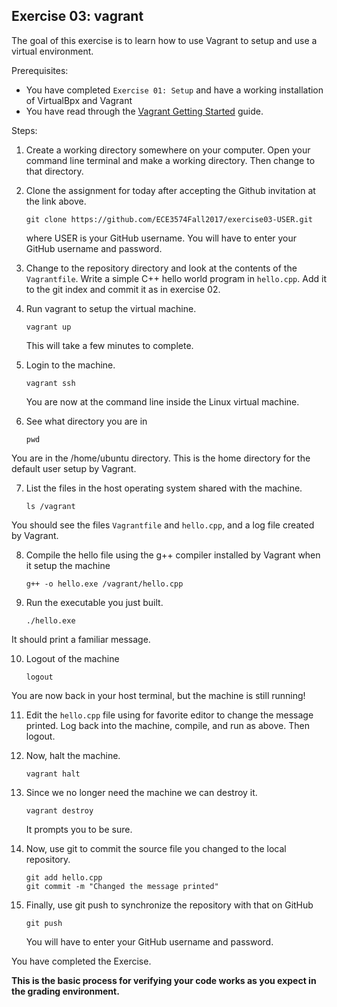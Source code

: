 Exercise 03: vagrant
---------------------

The goal of this exercise is to learn how to use Vagrant to setup and use a virtual environment.

Prerequisites:

* You have completed ``Exercise 01: Setup`` and have a working installation of VirtualBpx and Vagrant 
* You have read through the [Vagrant Getting Started](https://www.vagrantup.com/docs/getting-started/) guide.

Steps:

1. Create a working directory somewhere on your computer. Open your command line terminal and make a working directory. Then change to that directory.
2. Clone the assignment for today after accepting the Github invitation at the link above. 

	```
	git clone https://github.com/ECE3574Fall2017/exercise03-USER.git
	```
	where USER is your GitHub username. You will have to enter your GitHub username and password. 
	
3. Change to the repository directory and look at the contents of the ``Vagrantfile``. Write a simple C++ hello world program in  ``hello.cpp``. Add it to the git index and commit it as in exercise 02.

4. Run vagrant to setup the virtual machine.

	```
	vagrant up
	```
	This will take a few minutes to complete.
	
5. Login to the machine.

	```
	vagrant ssh
	```
	You are now at the command line inside the Linux virtual machine.
6. See what directory you are in

	```
	pwd
	```
You are in the /home/ubuntu directory. This is the home directory for the default user setup by Vagrant.

7. List the files in the host operating system shared with the machine.

	```
	ls /vagrant
	```
You should see the files ``Vagrantfile`` and ``hello.cpp``, and a log file created by Vagrant.

8. Compile the hello file using the g++ compiler installed by Vagrant when it setup the machine

	```
	g++ -o hello.exe /vagrant/hello.cpp
	```

9. Run the executable you just built.

	```
	./hello.exe
	```
It should print a familiar message.

10. Logout of the machine

	```
	logout
	```
You are now back in your host terminal, but the machine is still running!

11. Edit the ``hello.cpp`` file using for favorite editor to change the message printed. Log back into the machine, compile, and run as above. Then logout.
12. Now, halt the machine.

	```
	vagrant halt
	```

13. Since we no longer need the machine we can destroy it.

	```
	vagrant destroy
	```
	It prompts you to be sure.

14. Now, use git to commit the source file you changed to the local repository.

	```
	git add hello.cpp
	git commit -m "Changed the message printed"
	```

15. Finally, use git push to synchronize the repository with that on GitHub

	```
	git push
	```
	You will have to enter your GitHub username and password.

You have completed the Exercise.

**This is the basic process for verifying your code works as you expect in the grading environment.**


